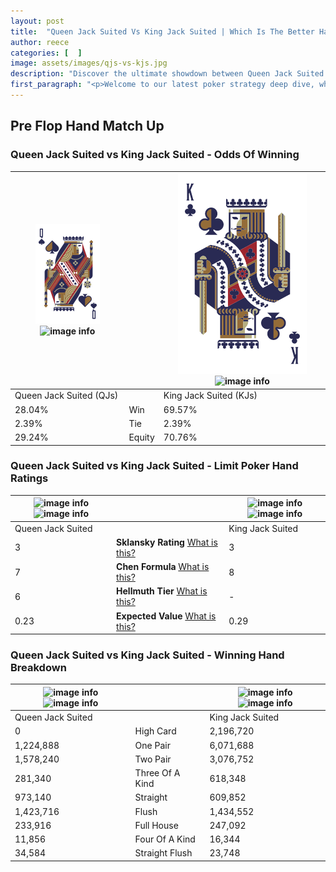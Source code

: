 ```yaml
---
layout: post
title:  "Queen Jack Suited Vs King Jack Suited | Which Is The Better Hand In Poker? A Complete Guide"
author: reece
categories: [  ]
image: assets/images/qjs-vs-kjs.jpg
description: "Discover the ultimate showdown between Queen Jack Suited and King Jack Suited in poker! Uncover the odds, strategies, and scenarios where one hand triumphs over the other. Get ready to up your poker game with this thrilling analysis."
first_paragraph: "<p>Welcome to our latest poker strategy deep dive, where we're pitting two distinct hands against each other in a high-stakes showdown: Queen Jack Suited vs King Jack Suited.</p><p>In the dynamic world of poker, every decision counts, and knowing which hand holds the upper hand is key to your success at the table.</p><p>In this article, we'll dissect these two hands, explore the scenarios where one dominates the other, and equip you with the knowledge to make strategic choices that can tip the odds in your favor.</p><p>Get ready to unravel the intriguing dynamics of these poker hands and elevate your game to new heights.</p>"
---
```




[comment]: # (sp0)

## Pre Flop Hand Match Up

<div class="table hand-ratings" markdown="1"> 



### Queen Jack Suited vs King Jack Suited - Odds Of Winning


    
| ![image info](assets/images/hand1/q.png) ![image info](assets/images/hand1/js.png) |  | ![image info](assets/images/hand2/k.png) ![image info](assets/images/hand2/js.png) |
| -------- | -------- | -------- |
| Queen Jack Suited (QJs) |  | King Jack Suited (KJs) |
| 28.04% | Win | 69.57% |
| 2.39% | Tie | 2.39% |
| 29.24% | Equity | 70.76% |




[comment]: # (sp1)



### Queen Jack Suited vs King Jack Suited - Limit Poker Hand Ratings


    
| ![image info](https://www.riverpairs.com/assets/images/hand1/q.png) ![image info](https://www.riverpairs.com/assets/images/hand1/js.png) |  | ![image info](https://www.riverpairs.com/assets/images/hand2/k.png) ![image info](https://www.riverpairs.com/assets/images/hand2/js.png) |
| -------- | -------- | -------- |
| Queen Jack Suited |  | King Jack Suited |
| 3 | **Sklansky Rating** [What is this?](/sklansky-rating-explained) | 3 |
| 7 | **Chen Formula** [What is this?](/chen-formula-explained) | 8 |
| 6 | **Hellmuth Tier** [What is this?](/Hellmuth-tier-explained) | - |
| 0.23 | **Expected Value** [What is this?](/expected-value-explained) | 0.29 |




[comment]: # (sp2)



### Queen Jack Suited vs King Jack Suited - Winning Hand Breakdown


    
| ![image info](https://www.riverpairs.com/assets/images/hand1/q.png) ![image info](https://www.riverpairs.com/assets/images/hand1/js.png) |  | ![image info](https://www.riverpairs.com/assets/images/hand2/k.png) ![image info](https://www.riverpairs.com/assets/images/hand2/js.png) |
| -------- | -------- | -------- |
| Queen Jack Suited |  | King Jack Suited |
| 0 | High Card | 2,196,720 |
| 1,224,888 | One Pair | 6,071,688 |
| 1,578,240 | Two Pair | 3,076,752 |
| 281,340 | Three Of A Kind | 618,348 |
| 973,140 | Straight | 609,852 |
| 1,423,716 | Flush | 1,434,552 |
| 233,916 | Full House | 247,092 |
| 11,856 | Four Of A Kind | 16,344 |
| 34,584 | Straight Flush | 23,748 |




[comment]: # (sp3)



</div>

[comment]: # (sp4)



[comment]: # (sp5)

